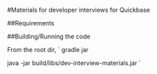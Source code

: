 #Materials for developer interviews for Quickbase

##Requirements

##Building/Running the code

From the root dir, 
`
gradle jar

java -jar build/libs/dev-interview-materials.jar
`